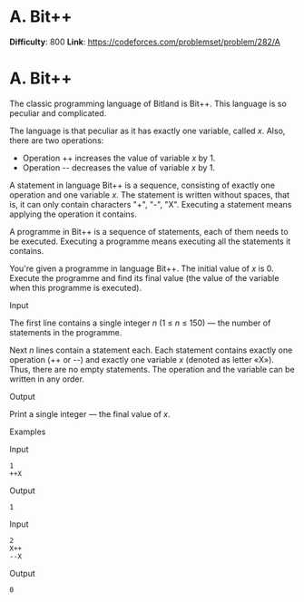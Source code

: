 # A. Bit++ 
**Difficulty**: 800 
**Link**: https://codeforces.com/problemset/problem/282/A

# A. Bit++
The classic programming language of Bitland is Bit++. This language is so
peculiar and complicated.

The language is that peculiar as it has exactly one variable, called _x_.
Also, there are two operations:

  * Operation ++ increases the value of variable _x_ by 1. 
  * Operation \-- decreases the value of variable _x_ by 1. 

A statement in language Bit++ is a sequence, consisting of exactly one
operation and one variable _x_. The statement is written without spaces, that
is, it can only contain characters "+", "-", "X". Executing a statement means
applying the operation it contains.

A programme in Bit++ is a sequence of statements, each of them needs to be
executed. Executing a programme means executing all the statements it
contains.

You're given a programme in language Bit++. The initial value of _x_ is 0.
Execute the programme and find its final value (the value of the variable when
this programme is executed).

Input

The first line contains a single integer _n_ (1 ≤  _n_ ≤ 150) — the number of
statements in the programme.

Next _n_ lines contain a statement each. Each statement contains exactly one
operation (++ or \--) and exactly one variable _x_ (denoted as letter «X»).
Thus, there are no empty statements. The operation and the variable can be
written in any order.

Output

Print a single integer — the final value of _x_.

Examples

Input

    
    
    1  
    ++X  
    

Output

    
    
    1  
    

Input

    
    
    2  
    X++  
    --X  
    

Output

    
    
    0  
    

